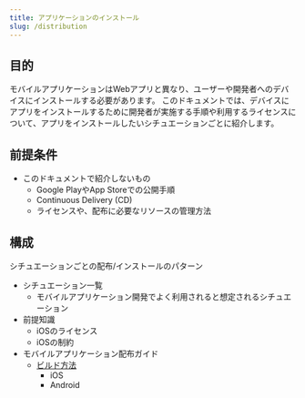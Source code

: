 ```yaml
---
title: アプリケーションのインストール
slug: /distribution
---
```


## 目的

モバイルアプリケーションはWebアプリと異なり、ユーザーや開発者へのデバイスにインストールする必要があります。
このドキュメントでは、デバイスにアプリをインストールするために開発者が実施する手順や利用するライセンスについて、アプリをインストールしたいシチュエーションごとに紹介します。

## 前提条件

- このドキュメントで紹介しないもの
  - Google PlayやApp Storeでの公開手順
  - Continuous Delivery (CD)
  - ライセンスや、配布に必要なリソースの管理方法

## 構成

シチュエーションごとの配布/インストールのパターン

- シチュエーション一覧
  - モバイルアプリケーション開発でよく利用されると想定されるシチュエーション
- 前提知識
  - iOSのライセンス
  - iOSの制約
- モバイルアプリケーション配布ガイド
  - [ビルド方法](distribution/build/index)
    - iOS
    - Android
